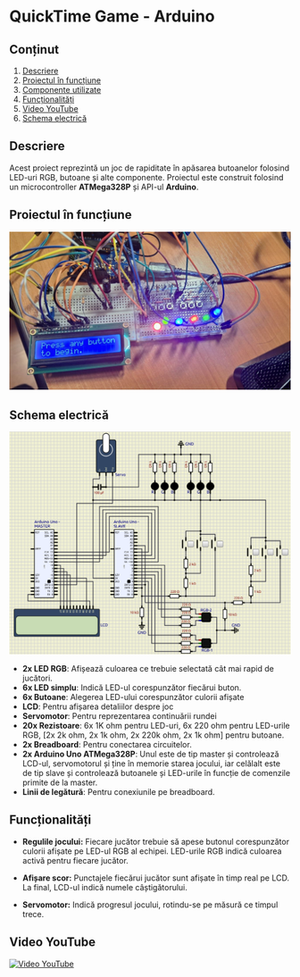# QuickTime Game - Arduino

## Conținut

1. [Descriere](#descriere)
2. [Proiectul în funcțiune](#proiectul-în-funcțiune)
3. [Componente utilizate](#componente-utilizate)
4. [Funcționalități](#funcționalități)
5. [Video YouTube](#video-youtube)
6. [Schema electrică](#schema-electrică)

## Descriere
Acest proiect reprezintă un joc de rapiditate în apăsarea butoanelor folosind LED-uri RGB, butoane și alte componente. Proiectul este construit folosind un microcontroller **ATMega328P** și API-ul **Arduino**.

## Proiectul în funcțiune
![Proiectul în funcțiune](media/circuit_photo.jpg)

## Schema electrică
![Schematică TinkerCAD](media/circuit.png)

- **2x LED RGB**: Afișează culoarea ce trebuie selectată cât mai rapid de jucători.
- **6x LED simplu**: Indică LED-ul corespunzător fiecărui buton.
- **6x Butoane**: Alegerea LED-ului corespunzător culorii afișate
- **LCD**: Pentru afișarea detaliilor despre joc
- **Servomotor**: Pentru reprezentarea continuării rundei
- **20x Rezistoare**: 6x 1K ohm pentru LED-uri, 6x 220 ohm pentru LED-urile RGB, [2x 2k ohm, 2x 1k ohm, 2x 220k ohm, 2x 1k ohm] pentru butoane.
- **2x Breadboard**: Pentru conectarea circuitelor.
- **2x Arduino Uno ATMega328P**: Unul este de tip master și controlează LCD-ul, servomotorul și ține în memorie starea jocului, iar celălalt este de tip slave și controlează butoanele și LED-urile în funcție de comenzile primite de la master.
- **Linii de legătură**: Pentru conexiunile pe breadboard.

## Funcționalități

- **Regulile jocului:**
Fiecare jucător trebuie să apese butonul corespunzător culorii afișate pe LED-ul RGB al echipei.
LED-urile RGB indică culoarea activă pentru fiecare jucător.

- **Afișare scor:**
Punctajele fiecărui jucător sunt afișate în timp real pe LCD.
La final, LCD-ul indică numele câștigătorului.

- **Servomotor:**
Indică progresul jocului, rotindu-se pe măsură ce timpul trece.


## Video YouTube 
[![Video YouTube](https://img.youtube.com/vi/cw0PqDtJqaM/hqdefault.jpg)](https://www.youtube.com/watch?v=cw0PqDtJqaM)